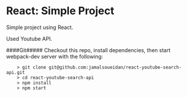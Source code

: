 # React: Simple Project

Simple project using React.

Used Youtube API.


####Git#####
Checkout this repo, install dependencies, then start webpack-dev server  with the following:

```
	> git clone git@github.com:jamalsoueidan/react-youtube-search-api.git
	> cd react-youtube-search-api
	> npm install
	> npm start
```
